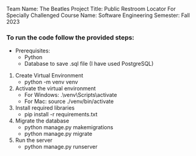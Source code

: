 Team Name: The Beatles
Project Title: Public Restroom Locator For Specially Challenged
Course Name: Software Engineering
Semester: Fall 2023

### To run the code follow the provided steps:

- Prerequisites:
  - Python
  - Database to save .sql file (I have used PostgreSQL)

1. Create Virtual Environment
    - python -m venv venv
2. Activate the virtual environment
    - For Windows: .\venv\Scripts\activate
    - For Mac: source ./venv/bin/activate
3. Install required libraries
    - pip install -r requirements.txt
4. Migrate the database
    - python manage.py makemigrations
    - python manage.py migrate
5. Run the server
    - python manage.py runserver
